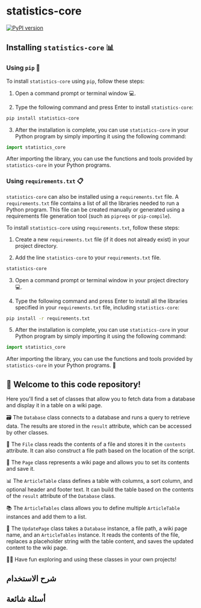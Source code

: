 # statistics-core
[![PyPI version](https://badge.fury.io/py/statistics-core.svg)](https://badge.fury.io/py/statistics-core)

Installing `statistics-core` 📊
-------------------------------

### Using `pip` 🐍

To install `statistics-core` using `pip`, follow these steps:

1.  Open a command prompt or terminal window 💻.
    
2.  Type the following command and press Enter to install `statistics-core`:
    

``` bash
pip install statistics-core
```

3.  After the installation is complete, you can use `statistics-core` in your Python program by simply importing it using the following command:

``` python
import statistics_core
```

After importing the library, you can use the functions and tools provided by `statistics-core` in your Python programs.

### Using `requirements.txt` 📋

`statistics-core` can also be installed using a `requirements.txt` file. A `requirements.txt` file contains a list of all the libraries needed to run a Python program. This file can be created manually or generated using a requirements file generation tool (such as `pipreqs` or `pip-compile`).

To install `statistics-core` using `requirements.txt`, follow these steps:

1.  Create a new `requirements.txt` file (if it does not already exist) in your project directory.
    
2.  Add the line `statistics-core` to your `requirements.txt` file.
    
``` bash
statistics-core
```

3.  Open a command prompt or terminal window in your project directory 💻.
    
4.  Type the following command and press Enter to install all the libraries specified in your `requirements.txt` file, including `statistics-core`:
    

``` bash
pip install -r requirements.txt
```

5.  After the installation is complete, you can use `statistics-core` in your Python program by simply importing it using the following command:

``` python
import statistics_core
```
After importing the library, you can use the functions and tools provided by `statistics-core` in your Python programs. 🚀

👋 Welcome to this code repository!
-------------------------------
Here you'll find a set of classes that allow you to fetch data from a database and display it in a table on a wiki page.

🗃️ The `Database` class connects to a database and runs a query to retrieve data. The results are stored in the `result` attribute, which can be accessed by other classes.

📄 The `File` class reads the contents of a file and stores it in the `contents` attribute. It can also construct a file path based on the location of the script.

📝 The `Page` class represents a wiki page and allows you to set its contents and save it.

📊 The `ArticleTable` class defines a table with columns, a sort column, and optional header and footer text. It can build the table based on the contents of the `result` attribute of the `Database` class.

📚 The `ArticleTables` class allows you to define multiple `ArticleTable` instances and add them to a list.

🔄 The `UpdatePage` class takes a `Database` instance, a file path, a wiki page name, and an `ArticleTables` instance. It reads the contents of the file, replaces a placeholder string with the table content, and saves the updated content to the wiki page.

👨‍💻 Have fun exploring and using these classes in your own projects!

## شرح الاستخدام 
## أسئلة شائعة 

